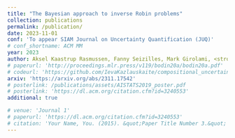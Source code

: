 ```yaml
---
title: "The Bayesian approach to inverse Robin problems"
collection: publications
permalink: /publication/
date: 2023-11-01
conf: 'To appear SIAM Journal on Uncertainty Quantification (JUQ)'
# conf_shortname: ACM MM
year: 2023
author: Aksel Kaastrup Rasmussen, Fanny Seizilles, Mark Girolami, <strong>Ieva Kazlauskaite</strong>
# paperurl: 'http://proceedings.mlr.press/v119/bodin20a/bodin20a.pdf'
# codeurl: 'https://github.com/IevaKazlauskaite/compositional_uncertainty'
arxiv: 'https://arxiv.org/abs/2311.17542'
# posterlink: /publications/assets/AISTATS2019_poster.pdf
# posterlink: 'https://dl.acm.org/citation.cfm?id=3240553'
additional: true

# venue: 'Journal 1'
# paperurl: 'https://dl.acm.org/citation.cfm?id=3240553'
# citation: 'Your Name, You. (2015). &quot;Paper Title Number 3.&quot; <i>Journal 1</i>. 1(3).'
---
```


